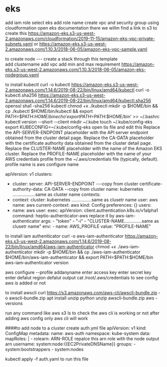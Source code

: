 # eks
add iam role 
select eks
add role name
create vpc and security group using cloudformation
open eks documentation there we willm find a link in s3 to create this
https://amazon-eks.s3-us-west-2.amazonaws.com/cloudformation/2019-11-15/amazon-eks-vpc-private-subnets.yaml
or
https://amazon-eks.s3-us-west-2.amazonaws.com/1.10.3/2018-06-05/amazon-eks-vpc-sample.yaml

to create node --- create a stack through this template   
add clustername 
add vpc 
add min and max requirement
https://amazon-eks.s3-us-west-2.amazonaws.com/1.10.3/2018-06-05/amazon-eks-nodegroup.yaml





to install kubectl
curl -o kubectl https://amazon-eks.s3-us-west-2.amazonaws.com/1.14.6/2019-08-22/bin/linux/amd64/kubectl
curl -o kubectl.sha256 https://amazon-eks.s3-us-west-2.amazonaws.com/1.14.6/2019-08-22/bin/linux/amd64/kubectl.sha256
openssl sha1 -sha256 kubectl
chmod +x ./kubectl
mkdir -p $HOME/bin && cp ./kubectl $HOME/bin/kubectl && export PATH=$PATH:$HOME/bin
echo 'export PATH=$PATH:$HOME/bin' >> ~/.bashrc
kubectl version --short --client
mkdir ~/.kube
touch ~/.kube/config-eks
export KUBECONFIG=~/.kube/config-eks
open tis file and edit this 
Replace the API-SERVER-ENDPOINT placeholder with the API server endpoint obtained from the cluster detail page.
Replace the CA-DATA placeholder with the certificate authority data obtained from the cluster detail page.
Replace the CLUSTER-NAME placeholder with the name of the Amazon EKS cluster.
Replace the PROFILE-NAME placeholder with the name of your AWS credentials profile from the ~/.aws/credentials file (typically, default).
profile name is aws configure name

apiVersion: v1
clusters:
- cluster:
    server: API-SERVER-ENDPOINT ---copy from cluster
    certificate-authority-data: CA-DATA --copy from cluster
  name: kubernetes ..................same as cluster name
contexts:
- context:
    cluster: kubernetes ................same as clusetr name
    user: aws
  name: aws
current-context: aws
kind: Config
preferences: {}
users:
- name: aws
  user:
    exec:
      apiVersion: client.authentication.k8s.io/v1alpha1
      command: heptio-authenticator-aws replace it by aws-iam-authenticator
      args:
        - "token"
        - "-i"
        - "CLUSTER-NAME..............same as clusetr name"
      env:
        - name: AWS_PROFILE
          value: "PROFILE-NAME"






to install iam autheniticator
curl -o aws-iam-authenticator https://amazon-eks.s3-us-west-2.amazonaws.com/1.14.6/2019-08-22/bin/linux/amd64/aws-iam-authenticator
chmod +x ./aws-iam-authenticator
 mkdir -p $HOME/bin && cp ./aws-iam-authenticator $HOME/bin/aws-iam-authenticator && export PATH=$PATH:$HOME/bin
aws-iam-authenticator version

aws configure --profile addanyname
enter access key
enter secret key
enter defalut region
defalut output
cat /root/.aws/credentials to see config aws is added or not


to install awscli
curl https://s3.amazonaws.com/aws-cli/awscli-bundle.zip -o awscli-bundle.zip
 apt install unzip python
 unzip awscli-bundle.zip
 aws -versions

run any command like aws s3 ls to check the aws cli is working or not
after adding aws config only aws cli will work

####to add node to a cluster
create auth.yml file 
apiVersion: v1
kind: ConfigMap
metadata:
  name: aws-auth
  namespace: kube-system
data:
  mapRoles: |
    - rolearn: ARN-ROLE repalce this arn role with the node output arn
      username: system:node:{{EC2PrivateDNSName}}
      groups:
        - system:bootstrappers
        - system:nodes

kubectl apply -f auth.yaml  to run this file
